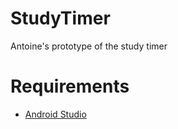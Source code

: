 StudyTimer
==========

Antoine's prototype of the study timer

Requirements
============

* [Android Studio](http://developer.android.com/sdk/installing/studio.htm)
